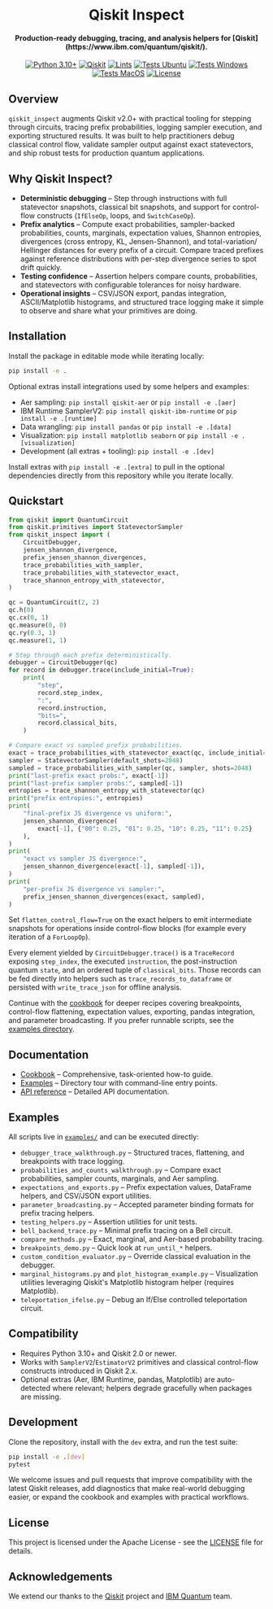 <h1 align="center">
Qiskit Inspect
</h1>

<h4 align="center">
Production-ready debugging, tracing, and analysis helpers for [Qiskit](https://www.ibm.com/quantum/qiskit/).
</h4>

<div align="center">

[![Python 3.10+](https://img.shields.io/badge/Python-3.10%2B-fcbc2c.svg?logo=python&logoColor=white)](https://www.python.org/downloads/)
[![Qiskit](https://img.shields.io/badge/Qiskit-2.0%2B-purple?logo=qiskit&logoColor=white)](https://www.ibm.com/quantum/qiskit/)
[![Lints](https://github.com/neuralsorcerer/qiskit-inspect/actions/workflows/lints.yml/badge.svg)](https://github.com/neuralsorcerer/qiskit-inspect/actions/workflows/lints.yml?query=branch%3Amain)
[![Tests Ubuntu](https://github.com/neuralsorcerer/qiskit-inspect/actions/workflows/test-ubuntu.yml/badge.svg)](https://github.com/neuralsorcerer/qiskit-inspect/actions/workflows/test-ubuntu.yml?query=branch%3Amain)
[![Tests Windows](https://github.com/neuralsorcerer/qiskit-inspect/actions/workflows/test-windows.yml/badge.svg)](https://github.com/neuralsorcerer/qiskit-inspect/actions/workflows/test-windows.yml?query=branch%3Amain)
[![Tests MacOS](https://github.com/neuralsorcerer/qiskit-inspect/actions/workflows/test-macos.yml/badge.svg)](https://github.com/neuralsorcerer/qiskit-inspect/actions/workflows/test-macos.yml?query=branch%3Amain)
[![License](https://img.shields.io/badge/License-Apache%202.0-3c60b1.svg?logo=opensourceinitiative&logoColor=white)](./LICENSE)

</div>

## Overview

`qiskit_inspect` augments Qiskit v2.0+ with practical tooling for stepping through
circuits, tracing prefix probabilities, logging sampler execution, and exporting
structured results. It was built to help practitioners debug classical control
flow, validate sampler output against exact statevectors, and ship robust tests
for production quantum applications.

## Why Qiskit Inspect?

- **Deterministic debugging** – Step through instructions with full
  statevector snapshots, classical bit snapshots, and support for control-flow
  constructs (`IfElseOp`, loops, and `SwitchCaseOp`).
- **Prefix analytics** – Compute exact probabilities, sampler-backed
  probabilities, counts, marginals, expectation values, Shannon entropies,
  divergences (cross entropy, KL, Jensen-Shannon), and total-variation/
  Hellinger distances for every prefix of a circuit. Compare traced prefixes
  against reference distributions with per-step divergence series to spot drift
  quickly.
- **Testing confidence** – Assertion helpers compare counts, probabilities, and
  statevectors with configurable tolerances for noisy hardware.
- **Operational insights** – CSV/JSON export, pandas integration, ASCII/Matplotlib
  histograms, and structured trace logging make it simple to observe and share
  what your primitives are doing.

## Installation

Install the package in editable mode while iterating locally:

```bash
pip install -e .
```

Optional extras install integrations used by some helpers and examples:

- Aer sampling: `pip install qiskit-aer` or `pip install -e .[aer]`
- IBM Runtime SamplerV2: `pip install qiskit-ibm-runtime` or `pip install -e .[runtime]`
- Data wrangling: `pip install pandas` or `pip install -e .[data]`
- Visualization: `pip install matplotlib seaborn` or `pip install -e .[visualization]`
- Development (all extras + tooling): `pip install -e .[dev]`

Install extras with `pip install -e .[extra]` to pull in the optional
dependencies directly from this repository while you iterate locally.

## Quickstart

```python
from qiskit import QuantumCircuit
from qiskit.primitives import StatevectorSampler
from qiskit_inspect import (
    CircuitDebugger,
    jensen_shannon_divergence,
    prefix_jensen_shannon_divergences,
    trace_probabilities_with_sampler,
    trace_probabilities_with_statevector_exact,
    trace_shannon_entropy_with_statevector,
)

qc = QuantumCircuit(2, 2)
qc.h(0)
qc.cx(0, 1)
qc.measure(0, 0)
qc.ry(0.3, 1)
qc.measure(1, 1)

# Step through each prefix deterministically.
debugger = CircuitDebugger(qc)
for record in debugger.trace(include_initial=True):
    print(
        "step",
        record.step_index,
        ":",
        record.instruction,
        "bits=",
        record.classical_bits,
    )

# Compare exact vs sampled prefix probabilities.
exact = trace_probabilities_with_statevector_exact(qc, include_initial=True)
sampler = StatevectorSampler(default_shots=2048)
sampled = trace_probabilities_with_sampler(qc, sampler, shots=2048)
print("last-prefix exact probs:", exact[-1])
print("last-prefix sampler probs:", sampled[-1])
entropies = trace_shannon_entropy_with_statevector(qc)
print("prefix entropies:", entropies)
print(
    "final-prefix JS divergence vs uniform:",
    jensen_shannon_divergence(
        exact[-1], {"00": 0.25, "01": 0.25, "10": 0.25, "11": 0.25}
    ),
)
print(
    "exact vs sampler JS divergence:",
    jensen_shannon_divergence(exact[-1], sampled[-1]),
)
print(
    "per-prefix JS divergence vs sampler:",
    prefix_jensen_shannon_divergences(exact, sampled),
)
```

Set `flatten_control_flow=True` on the exact helpers to emit intermediate
snapshots for operations inside control-flow blocks (for example every
iteration of a `ForLoopOp`).

Every element yielded by `CircuitDebugger.trace()` is a `TraceRecord` exposing
`step_index`, the executed `instruction`, the post-instruction quantum
`state`, and an ordered tuple of `classical_bits`. Those records can be fed
directly into helpers such as `trace_records_to_dataframe` or persisted with
`write_trace_json` for offline analysis.

Continue with the [cookbook](./docs/cookbook.md) for deeper recipes covering
breakpoints, control-flow flattening, expectation values, exporting, pandas
integration, and parameter broadcasting. If you prefer runnable scripts, see the
[examples directory](./examples/).

## Documentation

- [Cookbook](./docs/cookbook.md) – Comprehensive, task-oriented how-to guide.
- [Examples](./docs/examples.md) – Directory tour with command-line entry points.
- [API reference](./docs/api-reference.md) – Detailed API documentation.

## Examples

All scripts live in [`examples/`](./examples/) and can be executed directly:

- `debugger_trace_walkthrough.py` – Structured traces, flattening, and
  breakpoints with trace logging.
- `probabilities_and_counts_walkthrough.py` – Compare exact probabilities,
  sampler counts, marginals, and Aer sampling.
- `expectations_and_exports.py` – Prefix expectation values, DataFrame helpers,
  and CSV/JSON export utilities.
- `parameter_broadcasting.py` – Accepted parameter binding formats for prefix
  tracing helpers.
- `testing_helpers.py` – Assertion utilities for unit tests.
- `bell_backend_trace.py` – Minimal prefix tracing on a Bell circuit.
- `compare_methods.py` – Exact, marginal, and Aer-based probability tracing.
- `breakpoints_demo.py` – Quick look at `run_until_*` helpers.
- `custom_condition_evaluator.py` – Override classical evaluation in the
  debugger.
- `marginal_histograms.py` and `plot_histogram_example.py` – Visualization
  utilities leveraging Qiskit's Matplotlib histogram helper (requires Matplotlib).
- `teleportation_ifelse.py` – Debug an If/Else controlled teleportation circuit.

## Compatibility

- Requires Python 3.10+ and Qiskit 2.0 or newer.
- Works with `SamplerV2`/`EstimatorV2` primitives and classical control-flow
  constructs introduced in Qiskit 2.x.
- Optional extras (Aer, IBM Runtime, pandas, Matplotlib) are auto-detected where
  relevant; helpers degrade gracefully when packages are missing.

## Development

Clone the repository, install with the `dev` extra, and run the test suite:

```bash
pip install -e .[dev]
pytest
```

We welcome issues and pull requests that improve compatibility with the latest
Qiskit releases, add diagnostics that make real-world debugging easier, or
expand the cookbook and examples with practical workflows.

## License

This project is licensed under the Apache License - see the [LICENSE](LICENSE) file for details.

## Acknowledgements

We extend our thanks to the [Qiskit](https://www.ibm.com/quantum/qiskit/) project and [IBM Quantum](https://www.ibm.com/quantum/) team.
